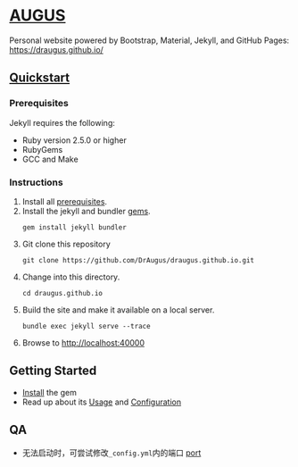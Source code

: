 # [AUGUS](https://draugus.github.io/)

Personal website powered by Bootstrap, Material, Jekyll, and GitHub Pages: https://draugus.github.io/

## [Quickstart](https://jekyllrb.com/docs/)

### Prerequisites

Jekyll requires the following:

- Ruby version 2.5.0 or higher
- RubyGems
- GCC and Make

### Instructions

1. Install all [prerequisites](https://jekyllrb.com/docs/installation/).
2. Install the jekyll and bundler [gems](https://jekyllrb.com/docs/ruby-101/#gems).
   ```shell
   gem install jekyll bundler
   ```
3. Git clone this repository
   ```shell
   git clone https://github.com/DrAugus/draugus.github.io.git
   ```
4. Change into this directory.
   ```shell
   cd draugus.github.io
   ```
5. Build the site and make it available on a local server.
   ```shell
   bundle exec jekyll serve --trace
   ```
6. Browse to [http://localhost:40000](http://localhost:40000)

## Getting Started

- [Install](https://jekyllrb.com/docs/installation/) the gem
- Read up about its [Usage](https://jekyllrb.com/docs/usage/)
  and [Configuration](https://jekyllrb.com/docs/configuration/)

## QA

- 无法启动时，可尝试修改`_config.yml`内的端口 [port](./_config.yml)
